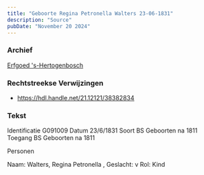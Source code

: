 ```yaml
---
title: "Geboorte Regina Petronella Walters 23-06-1831"
description: "Source"
pubDate: "November 20 2024"
---
```


### Archief
[Erfgoed 's-Hertogenbosch](https://www.erfgoedshertogenbosch.nl/)

### Rechtstreekse Verwijzingen
- https://hdl.handle.net/21.12121/38382834

### Tekst
Identificatie G091009
Datum 23/6/1831
Soort BS Geboorten na 1811
Toegang BS Geboorten na 1811

Personen  

Naam:  Walters, Regina Petronella ,
Geslacht:  v
Rol:  Kind